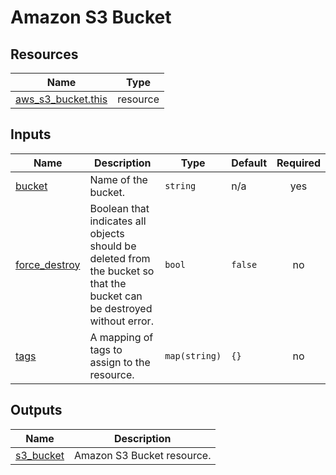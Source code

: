 # Amazon S3 Bucket

## Resources

| Name                                                                                                        | Type     |
| ----------------------------------------------------------------------------------------------------------- | -------- |
| [aws_s3_bucket.this](https://registry.terraform.io/providers/hashicorp/aws/latest/docs/resources/s3_bucket) | resource |

## Inputs

| Name                                                                     | Description                                                                                                             | Type          | Default | Required |
| ------------------------------------------------------------------------ | ----------------------------------------------------------------------------------------------------------------------- | ------------- | ------- | :------: |
| <a name="input_bucket"></a> [bucket](#input_bucket)                      | Name of the bucket.                                                                                                     | `string`      | n/a     |   yes    |
| <a name="input_force_destroy"></a> [force_destroy](#input_force_destroy) | Boolean that indicates all objects should be deleted from the bucket so that the bucket can be destroyed without error. | `bool`        | `false` |    no    |
| <a name="input_tags"></a> [tags](#input_tags)                            | A mapping of tags to assign to the resource.                                                                            | `map(string)` | `{}`    |    no    |

## Outputs

| Name                                                           | Description                |
| -------------------------------------------------------------- | -------------------------- |
| <a name="output_s3_bucket"></a> [s3_bucket](#output_s3_bucket) | Amazon S3 Bucket resource. |
